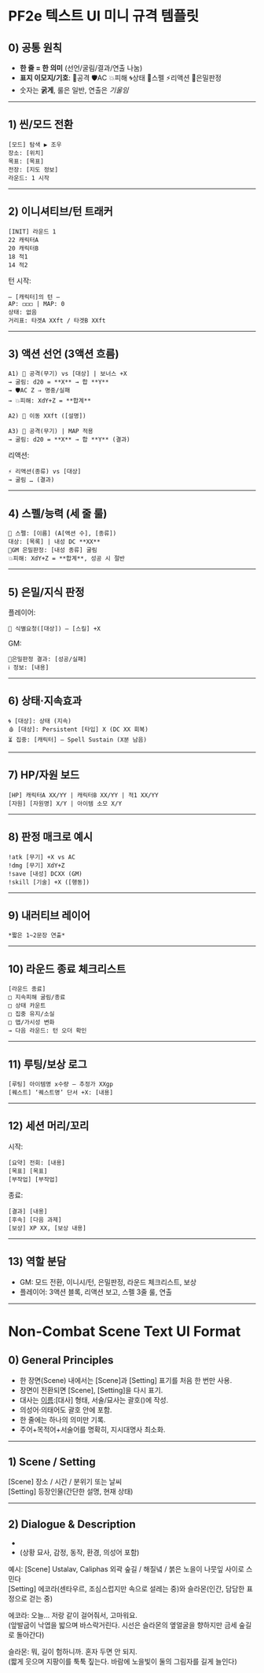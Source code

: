 # PF2e 텍스트 UI 미니 규격 템플릿

## 0) 공통 원칙
- **한 줄 = 한 의미** (선언/굴림/결과/연출 나눔)
- **표지 이모지/기호**: 🎯공격 🛡️AC 💥피해 🌀상태 📜스펠 ⚡리액션 🧠은밀판정
- 숫자는 **굵게**, 룰은 일반, 연출은 *기울임*

---

## 1) 씬/모드 전환
```
[모드] 탐색 ▶︎ 조우
장소: [위치]
목표: [목표]
전장: [지도 정보]
라운드: 1 시작
```

---

## 2) 이니셔티브/턴 트래커
```
[INIT] 라운드 1
22 캐릭터A
20 캐릭터B
18 적1
14 적2
```

턴 시작:
```
— [캐릭터]의 턴 —
AP: ◻︎◻︎◻︎ | MAP: 0
상태: 없음
거리표: 타겟A XXft / 타겟B XXft
```

---

## 3) 액션 선언 (3액션 흐름)
```
A1) 🎯 공격(무기) vs [대상] | 보너스 +X
→ 굴림: d20 = **X** → 합 **Y**
→ 🛡️AC Z ⇒ 명중/실패
→ 💥피해: XdY+Z = **합계**

A2) 🚶 이동 XXft ([설명])

A3) 🎯 공격(무기) | MAP 적용
→ 굴림: d20 = **X** → 합 **Y** (결과)
```

리액션:
```
⚡ 리액션(종류) vs [대상]
→ 굴림 … (결과)
```

---

## 4) 스펠/능력 (세 줄 룰)
```
📜 스펠: [이름] (A[액션 수], [종류])
대상: [목록] | 내성 DC **XX**
🧠GM 은밀판정: [내성 종류] 굴림
💥피해: XdY+Z = **합계**, 성공 시 절반
```

---

## 5) 은밀/지식 판정
플레이어:
```
🔎 식별요청([대상]) — [스킬] +X
```
GM:
```
🧠은밀판정 결과: [성공/실패]
ℹ️ 정보: [내용]
```

---

## 6) 상태·지속효과
```
🌀 [대상]: 상태 (지속)
🩸 [대상]: Persistent [타입] X (DC XX 회복)
⏳ 집중: [캐릭터] — Spell Sustain (X분 남음)
```

---

## 7) HP/자원 보드
```
[HP] 캐릭터A XX/YY | 캐릭터B XX/YY | 적1 XX/YY
[자원] [자원명] X/Y | 아이템 소모 X/Y
```

---

## 8) 판정 매크로 예시
```
!atk [무기] +X vs AC
!dmg [무기] XdY+Z
!save [내성] DCXX (GM)
!skill [기술] +X ([행동])
```

---

## 9) 내러티브 레이어
```
*짧은 1~2문장 연출*
```

---

## 10) 라운드 종료 체크리스트
```
[라운드 종료]
□ 지속피해 굴림/종료
□ 상태 카운트
□ 집중 유지/소실
□ 맵/가시성 변화
→ 다음 라운드: 턴 오더 확인
```

---

## 11) 루팅/보상 로그
```
[루팅] 아이템명 x수량 — 추정가 XXgp
[퀘스트] ‘퀘스트명’ 단서 +X: [내용]
```

---

## 12) 세션 머리/꼬리
시작:
```
[요약] 전회: [내용]
[목표] [목표]
[부작업] [부작업]
```
종료:
```
[결과] [내용]
[후속] [다음 과제]
[보상] XP XX, [보상 내용]
```

---

## 13) 역할 분담
- GM: 모드 전환, 이니시/턴, 은밀판정, 라운드 체크리스트, 보상
- 플레이어: 3액션 블록, 리액션 보고, 스펠 3줄 룰, 연출

---

# Non-Combat Scene Text UI Format

## 0) General Principles
- 한 장면(Scene) 내에서는 [Scene]과 [Setting] 표기를 처음 한 번만 사용.
- 장면이 전환되면 [Scene], [Setting]을 다시 표기.
- 대사는 [이름]:[대사] 형태, 서술/묘사는 괄호()에 작성.
- 의성어·의태어도 괄호 안에 포함.
- 한 줄에는 하나의 의미만 기록.
- 주어+목적어+서술어를 명확히, 지시대명사 최소화.

---

## 1) Scene / Setting
[Scene] 장소 / 시간 / 분위기 또는 날씨  
[Setting] 등장인물(간단한 설명, 현재 상태)

---

## 2) Dialogue & Description
- [이름]:[대사]  
- (상황 묘사, 감정, 동작, 환경, 의성어 포함)

예시:
[Scene] Ustalav, Caliphas 외곽 숲길 / 해질녘 / 붉은 노을이 나뭇잎 사이로 스민다  
[Setting] 에코라(센타우르, 조심스럽지만 속으로 설레는 중)와 슬라몬(인간, 담담한 표정으로 걷는 중)

에코라: 오늘… 저랑 같이 걸어줘서, 고마워요.  
(앞발굽이 낙엽을 밟으며 바스락거린다. 시선은 슬라몬의 옆얼굴을 향하지만 금세 숲길로 돌아간다)

슬라몬: 뭐, 길이 험하니까. 혼자 두면 안 되지.  
(짧게 웃으며 지팡이를 툭툭 짚는다. 바람에 노을빛이 둘의 그림자를 길게 늘인다)

